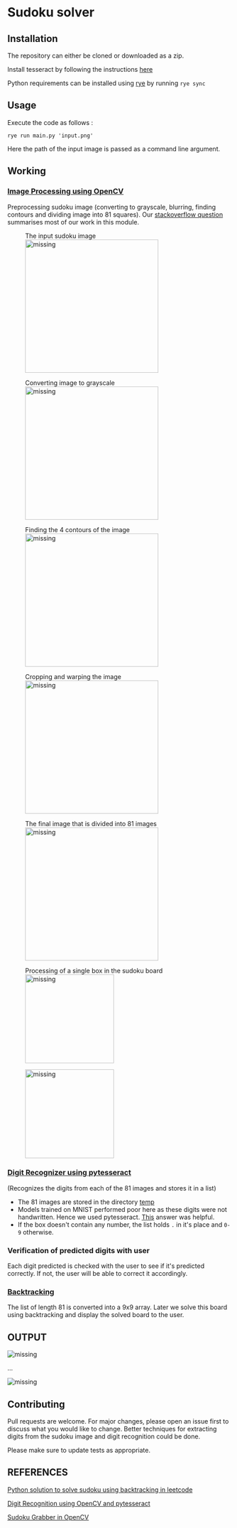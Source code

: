 # Sudoku solver

## Installation
The repository can either be cloned or downloaded as a zip.

Install tesseract by following the instructions [here](https://github.com/tesseract-ocr/tessdoc/blob/main/Home.md#macos)

Python requirements can be installed using [rye](https://rye.astral.sh/guide/installation/) by running `rye sync`

## Usage
Execute the code as follows :
```python3
rye run main.py 'input.png'
```

Here the path of the input image is passed as a command line argument.

## Working


### [Image Processing using OpenCV](https://github.com/SurajSubramanian/SudokuSolver/blob/main/sudoku_solver.py)

Preprocessing sudoku image (converting to grayscale, blurring, finding contours and dividing image into 81 squares). Our [stackoverflow question](https://stackoverflow.com/q/63902994/14241803) summarises most of our work in this module.

<figure>
    <figcaption>The input sudoku image</figcaption>
    <img src="https://github.com/SurajSubramanian/SudokuSolver/blob/main/docs/input.png" width="300" alt='missing'/>
</figure>

<figure>
    <figcaption>Converting image to grayscale</figcaption>
    <img src="https://github.com/SurajSubramanian/SudokuSolver/blob/main/docs/gray.png" width="300" alt='missing'/>
</figure>

<figure>
    <figcaption>Finding the 4 contours of the image</figcaption>
    <img src="https://github.com/SurajSubramanian/SudokuSolver/blob/main/docs/out.png" width="300" alt='missing'/>
</figure>

<figure>
    <figcaption>Cropping and warping the image</figcaption>
    <img src="https://github.com/SurajSubramanian/SudokuSolver/blob/main/docs/gray2.png" width="300" alt='missing'/>
</figure>

<figure>
    <figcaption>The final image that is divided into 81 images</figcaption>
    <img src="https://github.com/SurajSubramanian/SudokuSolver/blob/main/docs/board.png" width="300" alt='missing'/>
</figure>

<figure>
    <figcaption>Processing of a single box in the sudoku board</figcaption>
    <img src="https://github.com/SurajSubramanian/SudokuSolver/blob/main/docs/board_01_04_initial.png" width="200" alt='missing'/>
</figure>

<figure>
    <img src="https://github.com/SurajSubramanian/SudokuSolver/blob/main/docs/board_01_04_final.png" width="200" alt='missing'/>
</figure>

### [Digit Recognizer using pytesseract](https://github.com/SurajSubramanian/SudokuSolver/blob/main/digit_recognizer.py)

(Recognizes the digits from each of the 81 images and stores it in a list)

- The 81 images are stored in the directory [temp](https://github.com/SurajSubramanian/SudokuSolver/tree/main/temp)
- Models trained on MNIST performed poor here as these digits were not handwritten. Hence we used pytesseract. [This](https://stackoverflow.com/a/58032585/10077354) answer was helpful.
- If the box doesn't contain any number, the list holds `.` in it's place and `0-9` otherwise.

### Verification of predicted digits with user

Each digit predicted is checked with the user to see if it's predicted correctly. If not, the user will be able to correct it accordingly.

### [Backtracking](https://github.com/SurajSubramanian/SudokuSolver/blob/main/backtracking.py)

The list of length 81 is converted into a 9x9 array. Later we solve this board using backtracking and display the solved board to the user.

## OUTPUT

<img src="https://github.com/SurajSubramanian/SudokuSolver/blob/main/docs/output1.png" alt='missing'/>

...

<img src="https://github.com/SurajSubramanian/SudokuSolver/blob/main/docs/output2.png" alt='missing'/>

## Contributing
Pull requests are welcome. For major changes, please open an issue first to discuss what you would like to change. Better techniques for extracting digits from the sudoku image and digit recognition could be done.

Please make sure to update tests as appropriate.

## REFERENCES

[Python solution to solve sudoku using backtracking in leetcode](https://leetcode.com/problems/sudoku-solver/discuss/15959/Accepted-Python-solution)

[Digit Recognition using OpenCV and pytesseract](https://stackoverflow.com/a/58032585/10077354)

[Sudoku Grabber in OpenCV](https://aishack.in/tutorials/sudoku-grabber-opencv-plot/)


